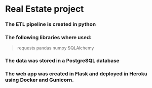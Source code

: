 # Real Estate project

### The ETL pipeline is created in python
### The following libraries where used:
> requests
> pandas
> numpy
> SQLAlchemy
### The data was stored in a PostgreSQL database

### The web app was created in Flask and deployed in Heroku using Docker and Gunicorn.
